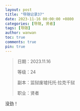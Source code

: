 ```yaml
---
layout: post
title: "导随记录37"
date: 2023-11-16 00:00:00 +0800
categories: [导随, 贤者]
tags: [导随]
author: wanwan
toc: true
comments: true
pin: true
---
```

> 日期：2023.11.16
>
> 等级：24
>
> 副本：监狱废墟托托·拉克千狱
>
> 职业：贤者

没劲！